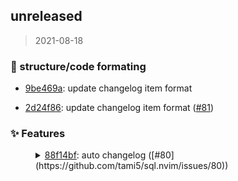 
<a name="unreleased"></a>

## unreleased

> 2021-08-18

### :art: structure/code formating
 
- [9be469a](https://github.com/tami5/sql.nvim/commit/9be469a1e3480cb0a90865de313289986f8a5044): update changelog item format
 
- [2d24f86](https://github.com/tami5/sql.nvim/commit/2d24f865daf5ec9931ceff84a0c5e5a8da87eb39): update changelog item format ([#81](https://github.com/tami5/sql.nvim/issues/81))

### :sparkles: Features
 
<dl><dd><details><summary><a href="https://github.com/tami5/sql.nvim/commit/88f14bf3148c8c31c4ba17818d80eedc33cc9f12" >88f14bf</a>: auto changelog ([#80](https://github.com/tami5/sql.nvim/issues/80))</summary>

Here goes nothing 🤞. Please CI don't fail me.
</details></dd></dl>


